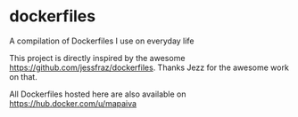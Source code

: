 # dockerfiles
A compilation of Dockerfiles I use on everyday life

This project is directly inspired by the awesome https://github.com/jessfraz/dockerfiles. Thanks
Jezz for the awesome work on that.

All Dockerfiles hosted here are also available on https://hub.docker.com/u/mapaiva
